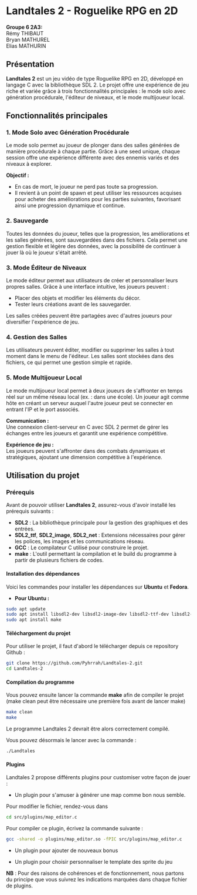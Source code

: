 # Landtales 2 - Roguelike RPG en 2D

**Groupe 6 2A3:**  
Rémy THIBAUT  
Bryan MATHUREL  
Elias MATHURIN

## Présentation

**Landtales 2** est un jeu vidéo de type Roguelike RPG en 2D, développé en langage C avec la bibliothèque SDL 2. Le projet offre une expérience de jeu riche et variée grâce à trois fonctionnalités principales : le mode solo avec génération procédurale, l'éditeur de niveaux, et le mode multijoueur local.

## Fonctionnalités principales

### 1. Mode Solo avec Génération Procédurale
Le mode solo permet au joueur de plonger dans des salles générées de manière procédurale à chaque partie. Grâce à une seed unique, chaque session offre une expérience différente avec des ennemis variés et des niveaux à explorer. 

**Objectif :**  
- En cas de mort, le joueur ne perd pas toute sa progression.  
- Il revient à un point de spawn et peut utiliser les ressources acquises pour acheter des améliorations pour les parties suivantes, favorisant ainsi une progression dynamique et continue.

### 2. Sauvegarde
Toutes les données du joueur, telles que la progression, les améliorations et les salles générées, sont sauvegardées dans des fichiers. Cela permet une gestion flexible et légère des données, avec la possibilité de continuer à jouer là où le joueur s'était arrêté.

### 3. Mode Éditeur de Niveaux
Le mode éditeur permet aux utilisateurs de créer et personnaliser leurs propres salles. Grâce à une interface intuitive, les joueurs peuvent :
- Placer des objets et modifier les éléments du décor.
- Tester leurs créations avant de les sauvegarder.

Les salles créées peuvent être partagées avec d'autres joueurs pour diversifier l'expérience de jeu.

### 4. Gestion des Salles
Les utilisateurs peuvent éditer, modifier ou supprimer les salles à tout moment dans le menu de l'éditeur. Les salles sont stockées dans des fichiers, ce qui permet une gestion simple et rapide.

### 5. Mode Multijoueur Local
Le mode multijoueur local permet à deux joueurs de s'affronter en temps réel sur un même réseau local (ex. : dans une école). Un joueur agit comme hôte en créant un serveur auquel l'autre joueur peut se connecter en entrant l'IP et le port associés.

**Communication :**  
Une connexion client-serveur en C avec SDL 2 permet de gérer les échanges entre les joueurs et garantit une expérience compétitive.

**Expérience de jeu :**  
Les joueurs peuvent s'affronter dans des combats dynamiques et stratégiques, ajoutant une dimension compétitive à l'expérience.

## Utilisation du projet

### Prérequis
Avant de pouvoir utiliser **Landtales 2**, assurez-vous d'avoir installé les prérequis suivants :
- **SDL2** : La bibliothèque principale pour la gestion des graphiques et des entrées.
- **SDL2_ttf**, **SDL2_image**, **SDL2_net** : Extensions nécessaires pour gérer les polices, les images et les communications réseau.
- **GCC** : Le compilateur C utilisé pour construire le projet.
- **make** : L'outil permettant la compilation et le build du programme à partir de plusieurs fichiers de codes.

#### Installation des dépendances
Voici les commandes pour installer les dépendances sur **Ubuntu** et **Fedora**.

- **Pour Ubuntu :**
```bash
sudo apt update
sudo apt install libsdl2-dev libsdl2-image-dev libsdl2-ttf-dev libsdl2-net-dev libsdl2-mixer-dev build-essential libavformat-dev libavcodec-dev libavutil-dev libswresample-dev
sudo apt install make
```


#### Téléchargement du projet 

Pour utiliser le projet, il faut d'abord le télécharger depuis ce repository Github : 
```bash
git clone https://github.com/Pyhrrah/Landtales-2.git
cd Landtales-2
```

#### Compilation du programme

Vous pouvez ensuite lancer la commande **make** afin de compiler le projet (make clean peut être nécessaire une première fois avant de lancer make)

```bash
make clean
make 
```

Le programme Landtales 2 devrait être alors correctement compilé. 

Vous pouvez désormais le lancer avec la commande : 

```bash
./Landtales
```

#### Plugins 

Landtales 2 propose différents plugins pour customiser votre façon de jouer : 

- Un plugin pour s'amuser à générer une map comme bon nous semble. 

Pour modifier le fichier, rendez-vous dans 

```bash
cd src/plugins/map_editor.c
```

Pour compiler ce plugin, écrivez la commande suivante : 

```bash
gcc -shared -o plugins/map_editor.so -fPIC src/plugins/map_editor.c
```

- Un plugin pour ajouter de nouveaux bonus 

- Un plugin pour choisir personnaliser le template des sprite du jeu

**NB** : Pour des raisons de cohérences et de fonctionnement, nous partons du principe que vous suivrez les indications marquées dans chaque fichier de plugins. 


